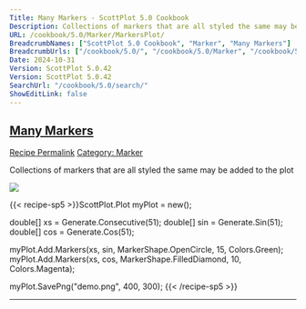 ```yaml
---
Title: Many Markers - ScottPlot 5.0 Cookbook
Description: Collections of markers that are all styled the same may be added to the plot
URL: /cookbook/5.0/Marker/MarkersPlot/
BreadcrumbNames: ["ScottPlot 5.0 Cookbook", "Marker", "Many Markers"]
BreadcrumbUrls: ["/cookbook/5.0/", "/cookbook/5.0/Marker", "/cookbook/5.0/Marker/MarkersPlot"]
Date: 2024-10-31
Version: ScottPlot 5.0.42
Version: ScottPlot 5.0.42
SearchUrl: "/cookbook/5.0/search/"
ShowEditLink: false
---
```



<h2 style='border-bottom: 0;'><a href='/cookbook/5.0/Marker/MarkersPlot'>Many Markers</a></h2>

<div class="d-flex mb-2">
<a class="btn btn-sm btn-primary me-1" href="/cookbook/5.0/Marker/MarkersPlot">Recipe Permalink</a>
<a class="btn btn-sm btn-success me-1" href="/cookbook/5.0/Marker">Category: Marker</a>
</div>

Collections of markers that are all styled the same may be added to the plot

[![](/cookbook/5.0/images/MarkersPlot.png?241031194635)](/cookbook/5.0/images/MarkersPlot.png?241031194635)

{{< recipe-sp5 >}}ScottPlot.Plot myPlot = new();

double[] xs = Generate.Consecutive(51);
double[] sin = Generate.Sin(51);
double[] cos = Generate.Cos(51);

myPlot.Add.Markers(xs, sin, MarkerShape.OpenCircle, 15, Colors.Green);
myPlot.Add.Markers(xs, cos, MarkerShape.FilledDiamond, 10, Colors.Magenta);

myPlot.SavePng("demo.png", 400, 300);
{{< /recipe-sp5 >}}

<hr class='my-5 invisible'>


